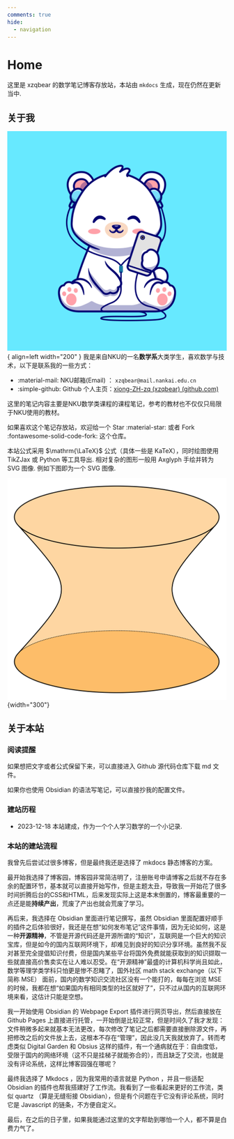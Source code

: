 ```yaml
---
comments: true
hide:
  - navigation
---
```

# Home
这里是 xzqbear 的数学笔记博客存放站，本站由 `mkdocs` 生成，现在仍然在更新当中.
## 关于我
![cover](imgs/profile.jpg){ align=left width="200" }
我是来自NKU的一名**数学系**大类学生，喜欢数学与技术，以下是联系我的一些方式：

- :material-mail: NKU邮箱(Email) ： `xzqbear@mail.nankai.edu.cn`
- :simple-github: Github 个人主页：[xiong-ZH-zq (xzqbear) (github.com)](https://github.com/xiong-ZH-zq)
  
这里的笔记内容主要是NKU数学类课程的课程笔记，参考的教材也不仅仅只局限于NKU使用的教材。

如果喜欢这个笔记存放站，欢迎给一个 Star :material-star: 或者 Fork :fontawesome-solid-code-fork: 这个仓库。

本站公式采用 $\mathrm{\LaTeX}$ 公式（具体一些是 KaTeX），同时绘图使用 TikZJax 或 Python 等工具导出. 相对复杂的图形一般用 Axglyph 手绘并转为 SVG 图像. 例如下图即为一个 SVG 图像.

![example.svg](./imgs/example.svg){width="300"}

## 关于本站
### 阅读提醒
如果想把文字或者公式保留下来，可以直接进入 Github 源代码仓库下载 md 文件。

如果你也使用 Obsidian 的语法写笔记，可以直接抄我的配置文件。

### 建站历程
- 2023-12-18 本站建成，作为一个个人学习数学的一个小记录.

### 本站的建站流程
我曾先后尝试过很多博客，但是最终我还是选择了 mkdocs 静态博客的方案。

最开始我选择了博客园，博客园非常简洁明了，注册账号申请博客之后就不存在多余的配置环节，基本就可以直接开始写作，但是主题太丑，导致我一开始花了很多时间折腾后台的CSS和HTML，后来发现实际上这是本末倒置的，博客最重要的一点还是能**持续产出**，荒废了产出也就会荒废了学习。

再后来，我选择在 Obsidian 里面进行笔记撰写，虽然 Obsidian 里面配置好顺手的插件之后体验很好，我还是在想“如何发布笔记”这件事情，因为无论如何，这是一种**开源精神**，不管是开源代码还是开源所谓的“知识”，互联网是一个巨大的知识宝库，但是如今的国内互联网环境下，却难见到良好的知识分享环境。虽然我不反对甚至完全提倡知识付费，但是国内某些平台将国外免费就能获取到的知识撷取一些就直接高价售卖实在让人难以忍受。在“开源精神”最盛的计算机科学尚且如此，数学等理学类学科只怕更是惨不忍睹了，国外社区 math stack exchange（以下简称 MSE） 面前，国内的数学知识交流社区没有一个能打的，每每在浏览 MSE 的时候，我都在想“如果国内有相同类型的社区就好了”，只不过从国内的互联网环境来看，这估计只能是空想。

我一开始使用 Obsidian 的 Webpage Export 插件进行网页导出，然后直接放在 Github Pages 上直接进行托管，一开始倒是比较正常，但是时间久了我才发现：文件稍微多起来就基本无法更改，每次修改了笔记之后都需要直接删除源文件，再把修改之后的文件放上去，这根本不存在“管理”，因此没几天我就放弃了。转而考虑类似 Digital Garden 和 Obsius 这样的插件，有一个通病就在于：自由度低，受限于国内的网络环境（这不只是挂梯子就能弥合的），而且缺乏了交流，也就是没有评论系统，这样比博客园强在哪呢？

最终我选择了 Mkdocs ，因为我常用的语言就是 Python ，并且一些适配 Obsidian 的插件也帮我搭建好了工作流。我看到了一些看起来更好的工作流，类似 quartz （算是无缝衔接 Obsidian），但是有个问题在于它没有评论系统，同时它是 Javascript 的链条，不方便自定义。

最后，在之后的日子里，如果我能通过这里的文字帮助到哪怕一个人，都不算是白费力气了。